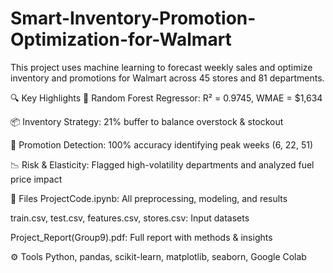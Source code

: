 # Smart-Inventory-Promotion-Optimization-for-Walmart
This project uses machine learning to forecast weekly sales and optimize inventory and promotions for Walmart across 45 stores and 81 departments.

🔍 Key Highlights
🧠 Random Forest Regressor: R² = 0.9745, WMAE = $1,634

📦 Inventory Strategy: 21% buffer to balance overstock & stockout

📢 Promotion Detection: 100% accuracy identifying peak weeks (6, 22, 51)

📉 Risk & Elasticity: Flagged high-volatility departments and analyzed fuel price impact

📁 Files
ProjectCode.ipynb: All preprocessing, modeling, and results

train.csv, test.csv, features.csv, stores.csv: Input datasets

Project_Report(Group9).pdf: Full report with methods & insights

⚙️ Tools
Python, pandas, scikit-learn, matplotlib, seaborn, Google Colab
